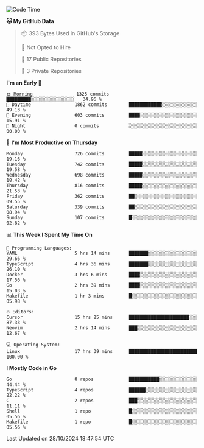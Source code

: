 <!--START_SECTION:waka-->
![Code Time](http://img.shields.io/badge/Code%20Time-910%20hrs%2025%20mins-blue)

**🐱 My GitHub Data** 

> 📦 393 Bytes Used in GitHub's Storage 
 > 
> 🚫 Not Opted to Hire
 > 
> 📜 17 Public Repositories 
 > 
> 🔑 3 Private Repositories 
 > 
**I'm an Early 🐤** 

```text
🌞 Morning                1325 commits        █████████░░░░░░░░░░░░░░░░   34.96 % 
🌆 Daytime                1862 commits        ████████████░░░░░░░░░░░░░   49.13 % 
🌃 Evening                603 commits         ████░░░░░░░░░░░░░░░░░░░░░   15.91 % 
🌙 Night                  0 commits           ░░░░░░░░░░░░░░░░░░░░░░░░░   00.00 % 
```
📅 **I'm Most Productive on Thursday** 

```text
Monday                   726 commits         █████░░░░░░░░░░░░░░░░░░░░   19.16 % 
Tuesday                  742 commits         █████░░░░░░░░░░░░░░░░░░░░   19.58 % 
Wednesday                698 commits         █████░░░░░░░░░░░░░░░░░░░░   18.42 % 
Thursday                 816 commits         █████░░░░░░░░░░░░░░░░░░░░   21.53 % 
Friday                   362 commits         ██░░░░░░░░░░░░░░░░░░░░░░░   09.55 % 
Saturday                 339 commits         ██░░░░░░░░░░░░░░░░░░░░░░░   08.94 % 
Sunday                   107 commits         █░░░░░░░░░░░░░░░░░░░░░░░░   02.82 % 
```


📊 **This Week I Spent My Time On** 

```text
💬 Programming Languages: 
YAML                     5 hrs 14 mins       ███████░░░░░░░░░░░░░░░░░░   29.66 % 
TypeScript               4 hrs 36 mins       ███████░░░░░░░░░░░░░░░░░░   26.10 % 
Docker                   3 hrs 6 mins        ████░░░░░░░░░░░░░░░░░░░░░   17.56 % 
Go                       2 hrs 39 mins       ████░░░░░░░░░░░░░░░░░░░░░   15.03 % 
Makefile                 1 hr 3 mins         █░░░░░░░░░░░░░░░░░░░░░░░░   05.98 % 

🔥 Editors: 
Cursor                   15 hrs 25 mins      ██████████████████████░░░   87.33 % 
Neovim                   2 hrs 14 mins       ███░░░░░░░░░░░░░░░░░░░░░░   12.67 % 

💻 Operating System: 
Linux                    17 hrs 39 mins      █████████████████████████   100.00 % 
```

**I Mostly Code in Go** 

```text
Go                       8 repos             ███████████░░░░░░░░░░░░░░   44.44 % 
TypeScript               4 repos             ██████░░░░░░░░░░░░░░░░░░░   22.22 % 
C                        2 repos             ███░░░░░░░░░░░░░░░░░░░░░░   11.11 % 
Shell                    1 repo              █░░░░░░░░░░░░░░░░░░░░░░░░   05.56 % 
Makefile                 1 repo              █░░░░░░░░░░░░░░░░░░░░░░░░   05.56 % 
```




 Last Updated on 28/10/2024 18:47:54 UTC
<!--END_SECTION:waka-->

